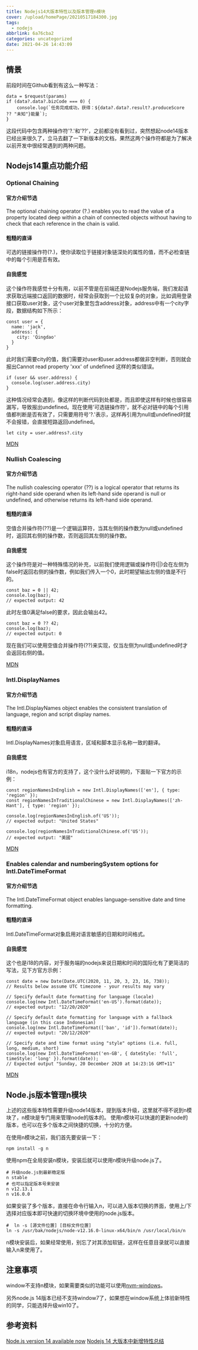 ```yaml
---
title: Nodejs14大版本特性以及版本管理n模块
cover: /upload/homePage/20210517184300.jpg
tags:
  - nodejs
abbrlink: 6a76cba2
categories: uncategorized
date: 2021-04-26 14:43:09
---
```

## 情景
前段时间在Github看到有这么一种写法：

```
data = $request(params)
if (data?.data?.bizCode === 0) {
    console.log(`任务完成成功，获得：${data?.data?.result?.produceScore ?? "未知"}能量`);
}
```

这段代码中包含两种操作符'?.'和'??'，之前都没有看到过，突然想起node14版本已经出来很久了，立马去翻了一下新版本的文档，果然这两个操作符都是为了解决以前开发中很经常遇到的两种问题。

## Nodejs14重点功能介绍

### Optional Chaining
#### 官方介绍节选
The optional chaining operator (?.) enables you to read the value of a property located deep within a chain of connected objects without having to check that each reference in the chain is valid.
#### 粗糙的直译
可选的链接操作符(?.)，使你读取位于链接对象链深处的属性的值，而不必检查链中的每个引用是否有效。
#### 自我感觉
这个操作符我感觉十分有用，以前不管是在前端还是Nodejs服务端，我们发起请求获取远端接口返回的数据时，经常会获取到一个比较复杂的对象，比如调用登录接口获取user对象，这个user对象里包含address对象，address中有一个city字段，数据结构如下所示：
```
const user = {
  name: 'jack',
  address: {
    city: 'Qingdao'
  }
}
```

此时我们需要city的值，我们需要对user和user.address都做非空判断，否则就会报出Cannot read property 'xxx' of undefined 这样的类似错误。
```
if (user && user.address) {
  console.log(user.address.city)
}
```

这种情况经常会遇到，像这样的判断代码到处都是，而且即使这样有时候也很容易漏写，导致报出undefined。现在使用'可选链操作符'，就不必对链中的每个引用值都判断是否有效了，只需要用符号'?.'表示，这样再引用为null或undefined时就不会报错，会直接短路返回undefined。

```
let city = user.address?.city
```
[MDN](https://developer.mozilla.org/en-US/docs/Web/JavaScript/Reference/Operators/Optional_chaining)

### Nullish Coalescing
#### 官方介绍节选
The nullish coalescing operator (??) is a logical operator that returns its right-hand side operand when its left-hand side operand is null or undefined, and otherwise returns its left-hand side operand.
#### 粗糙的直译
空值合并操作符(??)是一个逻辑运算符，当其左侧的操作数为null或undefined时，返回其右侧的操作数，否则返回其左侧的操作数。
#### 自我感觉
这个操作符是对一种特殊情况的补充，以前我们使用逻辑或操作符(||)会在左侧为false时返回右侧的操作数，例如我们传入一个0，此时期望输出左侧的值是不行的。
```
const baz = 0 || 42;
console.log(baz);
// expected output: 42
```
此时左值0满足false的要求，因此会输出42。

```
const baz = 0 ?? 42;
console.log(baz);
// expected output: 0
```
现在我们可以使用空值合并操作符(??)来实现，仅当左侧为null或undefined时才会返回右侧的值。

[MDN](https://developer.mozilla.org/en-US/docs/Web/JavaScript/Reference/Operators/Nullish_Coalescing_Operator)

### Intl.DisplayNames
#### 官方介绍节选
The Intl.DisplayNames object enables the consistent translation of language, region and script display names.
#### 粗糙的直译
Intl.DisplayNames对象启用语言，区域和脚本显示名称一致的翻译。
#### 自我感觉
i18n，nodejs也有官方的支持了，这个没什么好说明的，下面贴一下官方的示例：
```
const regionNamesInEnglish = new Intl.DisplayNames(['en'], { type: 'region' });
const regionNamesInTraditionalChinese = new Intl.DisplayNames(['zh-Hant'], { type: 'region' });

console.log(regionNamesInEnglish.of('US'));
// expected output: "United States"

console.log(regionNamesInTraditionalChinese.of('US'));
// expected output: "美國"
```

[MDN](https://developer.mozilla.org/en-US/docs/Web/JavaScript/Reference/Global_Objects/Intl/DisplayNames)

### Enables calendar and numberingSystem options for Intl.DateTimeFormat
#### 官方介绍节选
The Intl.DateTimeFormat object enables language-sensitive date and time formatting.
#### 粗糙的直译
Intl.DateTimeFormat对象启用对语言敏感的日期和时间格式。
#### 自我感觉
这个也是i18的内容，对于服务端的nodejs来说日期和时间的国际化有了更简洁的写法，见下方官方示例：
```
const date = new Date(Date.UTC(2020, 11, 20, 3, 23, 16, 738));
// Results below assume UTC timezone - your results may vary

// Specify default date formatting for language (locale)
console.log(new Intl.DateTimeFormat('en-US').format(date));
// expected output: "12/20/2020"

// Specify default date formatting for language with a fallback language (in this case Indonesian)
console.log(new Intl.DateTimeFormat(['ban', 'id']).format(date));
// expected output: "20/12/2020"

// Specify date and time format using "style" options (i.e. full, long, medium, short)
console.log(new Intl.DateTimeFormat('en-GB', { dateStyle: 'full', timeStyle: 'long' }).format(date));
// Expected output "Sunday, 20 December 2020 at 14:23:16 GMT+11"
```

[MDN](https://developer.mozilla.org/en-US/docs/Web/JavaScript/Reference/Global_Objects/Intl/DateTimeFormat)

## Node.js版本管理n模块
上述的这些版本特性需要升级node14版本，提到版本升级，这里就不得不说到n模块了，n模块是专门用来管理node的版本的。
使用n模块可以快速的更新node的版本，也可以在多个版本之间快捷的切换，十分的方便。

在使用n模块之前，我们首先要安装一下：
```
npm install -g n
```

使用npm在全局安装n模块，安装后就可以使用n模块升级node.js了。

```
# 升级node.js到最新稳定版
n stable
# 也可以指定版本号来安装
n v12.13.1
n v16.0.0
```

如果安装了多个版本，直接在命令行输入n，可以进入版本切换的界面，使用上/下选择对应版本即可快速的切换环境中使用的node.js版本。

```
#  ln -s [源文件位置] [目标文件位置]
ln -s /usr/bak/nodejs/node-v12.16.0-linux-x64/bin/n /usr/local/bin/n
```
n模块安装后，如果经常使用，别忘了对其添加软链，这样在任意目录就可以直接输入n来使用了。

## 注意事项
window不支持n模块，如果需要类似的功能可以使用[nvm-windows](https://github.com/coreybutler/nvm-windows)。

另外node.js 14版本已经不支持window7了，如果想在window系统上体验新特性的同学，只能选择升级win10了。

## 参考资料
[Node.js version 14 available now](https://nodejs.medium.com/node-js-version-14-available-now-8170d384567e)
[Nodejs 14 大版本中新增特性总结](https://blog.csdn.net/xgangzai/article/details/114361520)
